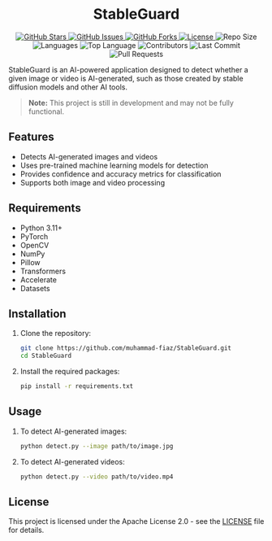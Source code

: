 <div align="center">

  <h1>StableGuard</h1>
</div>

<div align="center">

  <a href="https://github.com/muhammad-fiaz/StableGuard">
    <img src="https://img.shields.io/github/stars/muhammad-fiaz/StableGuard?style=plastic" alt="GitHub Stars">
  </a>
  <a href="https://github.com/muhammad-fiaz/StableGuard/issues">
    <img src="https://img.shields.io/github/issues/muhammad-fiaz/StableGuard?style=plastic" alt="GitHub Issues">
  </a>
  <a href="https://github.com/muhammad-fiaz/StableGuard/network/members">
    <img src="https://img.shields.io/github/forks/muhammad-fiaz/StableGuard?style=plastic" alt="GitHub Forks">
  </a>
  <a href="https://github.com/muhammad-fiaz/StableGuard/blob/main/LICENSE">
    <img src="https://img.shields.io/github/license/muhammad-fiaz/StableGuard?style=plastic" alt="License">
  </a>

  <img src="https://img.shields.io/github/repo-size/muhammad-fiaz/StableGuard?style=plastic" alt="Repo Size">
  <img src="https://img.shields.io/github/languages/count/muhammad-fiaz/StableGuard?style=plastic" alt="Languages">
  <img src="https://img.shields.io/github/languages/top/muhammad-fiaz/StableGuard?style=plastic" alt="Top Language">

  <img src="https://img.shields.io/github/contributors/muhammad-fiaz/StableGuard?style=plastic" alt="Contributors">
  <img src="https://img.shields.io/github/last-commit/muhammad-fiaz/StableGuard?style=plastic" alt="Last Commit">
  <img src="https://img.shields.io/github/issues-pr/muhammad-fiaz/StableGuard?style=plastic" alt="Pull Requests">

</div>

StableGuard is an AI-powered application designed to detect whether a given image or video is AI-generated, such as those created by stable diffusion models and other AI tools.

> **Note:** This project is still in development and may not be fully functional.

## Features
- Detects AI-generated images and videos
- Uses pre-trained machine learning models for detection
- Provides confidence and accuracy metrics for classification
- Supports both image and video processing

## Requirements
- Python 3.11+
- PyTorch
- OpenCV
- NumPy
- Pillow
- Transformers
- Accelerate
- Datasets

## Installation
1. Clone the repository:
    ```sh
    git clone https://github.com/muhammad-fiaz/StableGuard.git
    cd StableGuard
    ```

2. Install the required packages:
    ```sh
    pip install -r requirements.txt
    ```

## Usage
1. To detect AI-generated images:
    ```sh
    python detect.py --image path/to/image.jpg
    ```

2. To detect AI-generated videos:
    ```sh
    python detect.py --video path/to/video.mp4
    ```

## License
This project is licensed under the Apache License 2.0 - see the [LICENSE](LICENSE) file for details.
